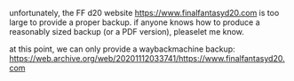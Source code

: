 unfortunately, the FF d20 website https://www.finalfantasyd20.com is too large to provide a proper backup.
if anyone knows how to produce a reasonably sized backup (or a PDF version), pleaselet me know.

at this point, we can only provide a waybackmachine backup:
https://web.archive.org/web/20201112033741/https://www.finalfantasyd20.com
